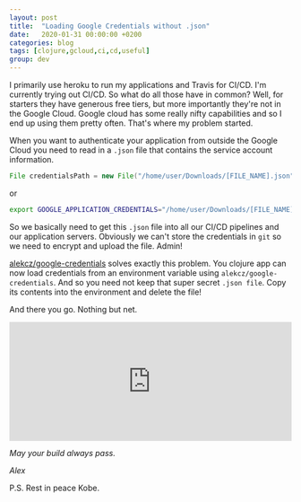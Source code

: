 ```yaml
---
layout: post
title:  "Loading Google Credentials without .json"
date:   2020-01-31 00:00:00 +0200
categories: blog
tags: [clojure,gcloud,ci,cd,useful]
group: dev
---
```


I primarily use heroku to run my applications and Travis for CI/CD. I'm currently trying out CI/CD. So what do all those have in common? Well, for starters they have generous free tiers, but more importantly they're not in the Google Cloud. Google cloud has some really nifty capabilities and so I end up using them pretty often. That's where my problem started. 

When you want to authenticate your application from outside the Google Cloud you need to read in a `.json` file that contains the service account information.

```java
File credentialsPath = new File("/home/user/Downloads/[FILE_NAME].json");  // TODO: update to your key path.
```

or

```bash
export GOOGLE_APPLICATION_CREDENTIALS="/home/user/Downloads/[FILE_NAME].json"
```

So we basically need to get this `.json` file into all our CI/CD pipelines and our application servers. Obviously we can't store the credentials in `git` so we need to encrypt and upload the file. Admin! 

[alekcz/google-credentials](https://github.com/alekcz/google-credentials) solves exactly this problem. You clojure app can now load credentials from an environment variable using `alekcz/google-credentials`. And so you need not keep that super secret `.json file`. Copy its contents into the environment and delete the file!

And there you go. Nothing but net.

<div style="width:100%;height:0;padding-bottom:42%;position:relative;"><iframe src="https://giphy.com/embed/UYlu2EDUdiVl6" width="100%" height="100%" style="position:absolute" frameBorder="0" class="giphy-embed" allowFullScreen></iframe></div>



_May your build always pass._

_Alex_


P.S. Rest in peace Kobe. 